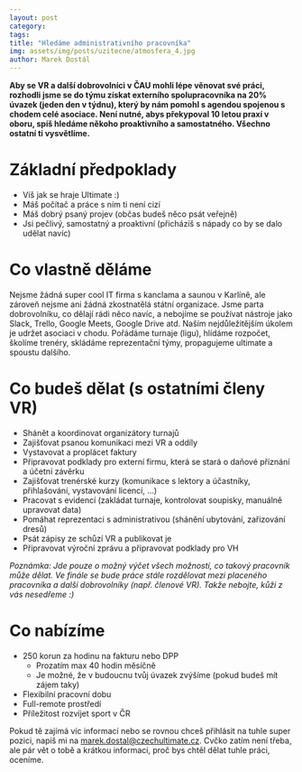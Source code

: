 ```yaml
---
layout: post
category: 
tags:
title: "Hledáme administrativního pracovníka"
img: assets/img/posts/uzitecne/atmosfera_4.jpg
author: Marek Dostál
---
```


**Aby se VR a další dobrovolníci v ČAU mohli lépe věnovat své práci, rozhodli jsme se do týmu získat externího spolupracovníka na 20% úvazek (jeden den v týdnu), který by nám pomohl s agendou spojenou s chodem celé asociace. Není nutné, abys překypoval 10 letou praxí v oboru, spíš hledáme někoho proaktivního a samostatného. Všechno ostatní ti vysvětlíme.**

# Základní předpoklady

- Víš jak se hraje Ultimate :)
- Máš počítač a práce s ním ti není cizí
- Máš dobrý psaný projev (občas budeš něco psát veřejně)
- Jsi pečlivý, samostatný a proaktivní (přicházíš s nápady co by se dalo udělat navíc)

# Co vlastně děláme

Nejsme žádná super cool IT firma s kanclama a saunou v Karlíně, ale zároveň nejsme ani žádná zkostnatělá státní organizace. Jsme parta dobrovolníku, co dělají rádi něco navíc, a nebojíme se používat nástroje jako Slack, Trello, Google Meets, Google Drive atd. Naším nejdůležitějším úkolem je udržet asociaci v chodu. Pořádáme turnaje (ligu), hlídáme rozpočet, školíme trenéry, skládáme reprezentační týmy, propagujeme ultimate a spoustu dalšího.

# Co budeš dělat (s ostatními členy VR)

- Shánět a koordinovat organizátory turnajů
- Zajišťovat psanou komunikaci mezi VR a oddíly
- Vystavovat a proplácet faktury
- Připravovat podklady pro externí firmu, která se stará o daňové přiznání a účetní závěrku
- Zajišťovat trenérské kurzy (komunikace s lektory a účastníky, přihlašování, vystavování licencí, …)
- Pracovat s evidencí (zakládat turnaje, kontrolovat soupisky, manuálně upravovat data)
- Pomáhat reprezentaci s administrativou (shánění ubytování, zařizování dresů)
- Psát zápisy ze schůzí VR a publikovat je
- Připravovat výroční zprávu a připravovat podklady pro VH

*Poznámka: Jde pouze o možný výčet všech možností, co takový pracovník může dělat. Ve finále se bude práce stále rozdělovat mezi placeného pracovníka a další dobrovolníky (např. členové VR). Takže nebojte, kůži z vás nesedřeme :)*

# Co nabízíme

- 250 korun za hodinu na fakturu nebo DPP
  - Prozatím max 40 hodin měsíčně
  - Je možné, že v budoucnu tvůj úvazek zvýšíme (pokud budeš mít zájem taky)
- Flexibilní pracovní dobu
- Full-remote prostředí
- Příležitost rozvíjet sport v ČR

Pokud tě zajímá víc informací nebo se rovnou chceš přihlásit na tuhle super pozici, napiš mi na [marek.dostal@czechultimate.cz](mailto:marek.dostal@czechultimate.cz). Cvčko zatím není třeba, ale pár vět o tobě a krátkou informaci, proč bys chtěl dělat tuhle práci, oceníme.